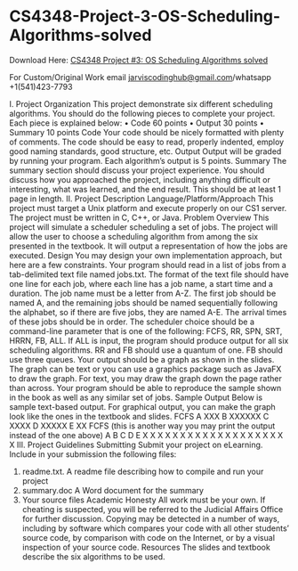 # CS4348-Project-3-OS-Scheduling-Algorithms-solved

Download Here: [CS4348 Project #3: OS Scheduling Algorithms solved](https://jarviscodinghub.com/assignment/project-3-os-scheduling-algorithms-solution/)

For Custom/Original Work email jarviscodinghub@gmail.com/whatsapp +1(541)423-7793

I. Project Organization
This project demonstrate six different scheduling algorithms.
You should do the following pieces to complete your project. Each piece is explained below:
• Code 60 points
• Output 30 points
• Summary 10 points
Code
Your code should be nicely formatted with plenty of comments. The code should be easy to read,
properly indented, employ good naming standards, good structure, etc.
Output
Output will be graded by running your program. Each algorithm’s output is 5 points.
Summary
The summary section should discuss your project experience. You should discuss how you approached
the project, including anything difficult or interesting, what was learned, and the end result. This should
be at least 1 page in length.
II. Project Description
Language/Platform/Approach
This project must target a Unix platform and execute properly on our CS1 server.
The project must be written in C, C++, or Java.
Problem Overview
This project will simulate a scheduler scheduling a set of jobs.
The project will allow the user to choose a scheduling algorithm from among the six presented in the
textbook. It will output a representation of how the jobs are executed.
Design
You may design your own implementation approach, but here are a few constraints.
Your program should read in a list of jobs from a tab-delimited text file named jobs.txt. The format of the
text file should have one line for each job, where each line has a job name, a start time and a duration. The
job name must be a letter from A-Z. The first job should be named A, and the remaining jobs should be
named sequentially following the alphabet, so if there are five jobs, they are named A-E. The arrival times
of these jobs should be in order.
The scheduler choice should be a command-line parameter that is one of the following: FCFS, RR, SPN,
SRT, HRRN, FB, ALL. If ALL is input, the program should produce output for all six scheduling
algorithms. RR and FB should use a quantum of one. FB should use three queues.
Your output should be a graph as shown in the slides. The graph can be text or you can use a graphics
package such as JavaFX to draw the graph. For text, you may draw the graph down the page rather than
across.
Your program should be able to reproduce the sample shown in the book as well as any similar set of jobs.
Sample Output
Below is sample text-based output. For graphical output, you can make the graph look like the ones in the
textbook and slides.
FCFS
A XXX
B XXXXXX
C XXXX
D XXXXX
E XX
FCFS (this is another way you may print the output instead of the one above)
A B C D E
X
X
X
X
X
X
X
X
X
X
X
X
X
X
X
X
X
X
X
X
III. Project Guidelines
Submitting
Submit your project on eLearning. Include in your submission the following files:
1) readme.txt. A readme file describing how to compile and run your project
2) summary.doc A Word document for the summary
3) Your source files
Academic Honesty
All work must be your own. If cheating is suspected, you will be referred to the Judicial Affairs Office for
further discussion. Copying may be detected in a number of ways, including by software which compares
your code with all other students’ source code, by comparison with code on the Internet, or by a visual
inspection of your source code.
Resources
The slides and textbook describe the six algorithms to be used.

